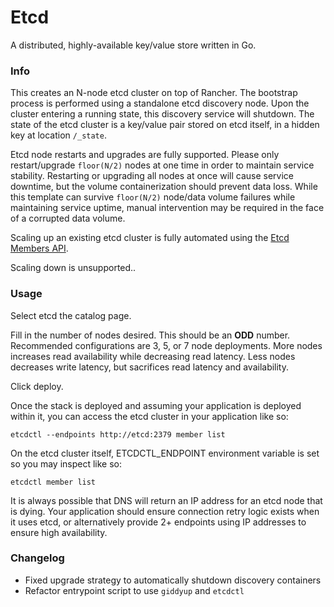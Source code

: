 # Etcd 

A distributed, highly-available key/value store written in Go.

### Info

 This creates an N-node etcd cluster on top of Rancher. The bootstrap process is performed using a standalone etcd discovery node. Upon the cluster entering a running state, this discovery service will shutdown. The state of the etcd cluster is a key/value pair stored on etcd itself, in a hidden key at location `/_state`.

Etcd node restarts and upgrades are fully supported. Please only restart/upgrade `floor(N/2)` nodes at one time in order to maintain service stability. Restarting or upgrading all nodes at once will cause service downtime, but the volume containerization should prevent data loss. While this template can survive `floor(N/2)` node/data volume failures while maintaining service uptime, manual intervention may be required in the face of a corrupted data volume.

Scaling up an existing etcd cluster is fully automated using the [Etcd Members API](https://coreos.com/etcd/docs/2.3.0/members_api.html).

Scaling down is unsupported..


### Usage

Select etcd the catalog page.

Fill in the number of nodes desired. This should be an **ODD** number. Recommended configurations are 3, 5, or 7 node deployments. More nodes increases read availability while decreasing read latency. Less nodes decreases write latency, but sacrifices read latency and availability.

Click deploy.

Once the stack is deployed and assuming your application is deployed within it, you can access the etcd cluster in your application like so:

```
etcdctl --endpoints http://etcd:2379 member list
```

On the etcd cluster itself, ETCDCTL_ENDPOINT environment variable is set so you may inspect like so:

```
etcdctl member list
```

It is always possible that DNS will return an IP address for an etcd node that is dying. Your application should ensure connection retry logic exists when it uses etcd, or alternatively provide 2+ endpoints using IP addresses to ensure high availability.
 
### Changelog

* Fixed upgrade strategy to automatically shutdown discovery containers
* Refactor entrypoint script to use `giddyup` and `etcdctl`